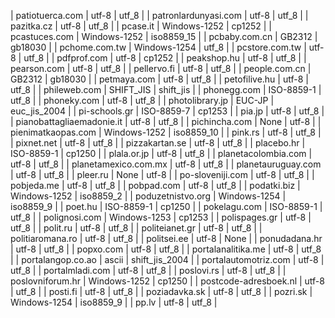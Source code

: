 | patiotuerca.com | utf-8 | utf_8 |
| patronlardunyasi.com | utf-8 | utf_8 |
| pazitka.cz | utf-8 | utf_8 |
| pcase.it | Windows-1252 | cp1252 |
| pcastuces.com | Windows-1252 | iso8859_15 |
| pcbaby.com.cn | GB2312 | gb18030 |
| pchome.com.tw | Windows-1254 | utf_8 |
| pcstore.com.tw | utf-8 | utf_8 |
| pdfprof.com | utf-8 | cp1252 |
| peakshop.hu | utf-8 | utf_8 |
| pearson.com | utf-8 | utf_8 |
| pellervo.fi | utf-8 | utf_8 |
| people.com.cn | GB2312 | gb18030 |
| petmaya.com | utf-8 | utf_8 |
| petofilive.hu | utf-8 | utf_8 |
| phileweb.com | SHIFT_JIS | shift_jis |
| phonegg.com | ISO-8859-1 | utf_8 |
| phoneky.com | utf-8 | utf_8 |
| photolibrary.jp | EUC-JP | euc_jis_2004 |
| pi-schools.gr | ISO-8859-7 | cp1253 |
| pia.jp | utf-8 | utf_8 |
| pianobattagliaemadonie.it | utf-8 | utf_8 |
| pichincha.com | None | utf-8 |
| pienimatkaopas.com | Windows-1252 | iso8859_10 |
| pink.rs | utf-8 | utf_8 |
| pixnet.net | utf-8 | utf_8 |
| pizzakartan.se | utf-8 | utf_8 |
| placebo.hr | ISO-8859-1 | cp1250 |
| plala.or.jp | utf-8 | utf_8 |
| planetacolombia.com | utf-8 | utf_8 |
| planetamexico.com.mx | utf-8 | utf_8 |
| planetauruguay.com | utf-8 | utf_8 |
| pleer.ru | None | utf-8 |
| po-sloveniji.com | utf-8 | utf_8 |
| pobjeda.me | utf-8 | utf_8 |
| pobpad.com | utf-8 | utf_8 |
| podatki.biz | Windows-1252 | iso8859_2 |
| poduzetnistvo.org | Windows-1254 | iso8859_9 |
| poet.hu | ISO-8859-1 | cp1250 |
| pokelagu.com | ISO-8859-1 | utf_8 |
| polignosi.com | Windows-1253 | cp1253 |
| polispages.gr | utf-8 | utf_8 |
| polit.ru | utf-8 | utf_8 |
| politeianet.gr | utf-8 | utf_8 |
| politiaromana.ro | utf-8 | utf_8 |
| politsei.ee | utf-8 | None |
| ponudadana.hr | utf-8 | utf_8 |
| popxo.com | utf-8 | utf_8 |
| portalanalitika.me | utf-8 | utf_8 |
| portalangop.co.ao | ascii | shift_jis_2004 |
| portalautomotriz.com | utf-8 | utf_8 |
| portalmladi.com | utf-8 | utf_8 |
| poslovi.rs | utf-8 | utf_8 |
| poslovniforum.hr | Windows-1252 | cp1250 |
| postcode-adresboek.nl | utf-8 | utf_8 |
| posti.fi | utf-8 | utf_8 |
| poziadavka.sk | utf-8 | utf_8 |
| pozri.sk | Windows-1254 | iso8859_9 |
| pp.lv | utf-8 | utf_8 |
